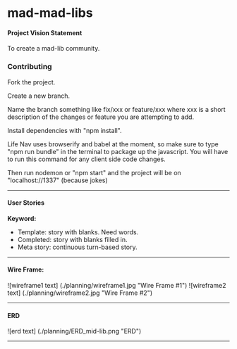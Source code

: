 # mad-mad-libs

#### Project Vision Statement
To create a mad-lib community.

### Contributing

Fork the project.

Create a new branch.

Name the branch something like fix/xxx or feature/xxx where xxx is a short description of the changes or feature you are attempting to add.

Install dependencies with "npm install".

Life Nav uses browserify and babel at the moment, so make sure to type "npm run bundle" in the terminal to package up the javascript. You will have to run this command for any client side code changes.

Then run nodemon or "npm start" and the project will be on "localhost://1337" (because jokes)

---

#### User Stories
**Keyword:**
   * Template: story with blanks. Need words.
   * Completed: story with blanks filled in.
   * Meta story: continuous turn-based story.

---

#### Wire Frame:
![wireframe1 text] (./planning/wireframe1.jpg "Wire Frame #1")
![wireframe2 text] (./planning/wireframe2.jpg "Wire Frame #2")

---

#### ERD
![erd text] (./planning/ERD_mid-lib.png "ERD")

---
